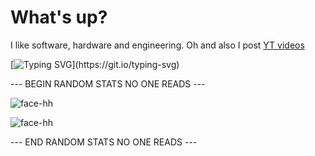 <h1 align="left">What's up?</h1>

I like software, hardware and engineering. Oh and also I post [YT videos](https://www.youtube.com/@turtle_keys)

[![Typing SVG](https://readme-typing-svg.herokuapp.com?size=30&width=1000&color=2FBE8F&lines=If+you+don't+use+linux%2C+we+can't+be+friends.;Distro+doesen't+matter%2C+linux+is+linux!;If+you+read+this%2C+go+touch+some+grass!)](https://git.io/typing-svg)

--- BEGIN RANDOM STATS NO ONE READS ---

![face-hh](https://github-readme-stats.vercel.app/api?username=turtle-key&show_icons=true&theme=gotham&hide=["issues"])

![face-hh](https://github-readme-stats.vercel.app/api/top-langs?username=turtle-key&show_icons=true&theme=gotham&layout=compact)

--- END RANDOM STATS NO ONE READS ---
